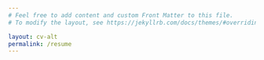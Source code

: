 ```yaml
---
# Feel free to add content and custom Front Matter to this file.
# To modify the layout, see https://jekyllrb.com/docs/themes/#overriding-theme-defaults

layout: cv-alt
permalink: /resume
---
```


